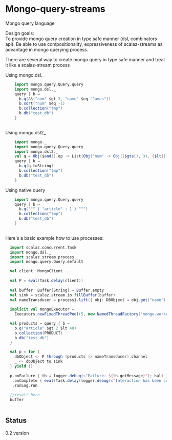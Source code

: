 Mongo-query-streams
===================

Mongo query language

Design goals:  
  To provide mongo query creation in type safe manner (dsl, combinators api).
  Be able to use compositionality, expressiveness of scalaz-streams as advantage in mongo querying process.

There are several way to create mongo query in type safe manner and treat it like a scalaz-stream process

Using mongo.dsl._
```scala
    import mongo.query.Query.query
    import mongo.dsl._
    query { b ⇒
      b.q(&&("num" $gt 3, "name" $eq "James"))
      b.sort("num" $eq -1)
      b.collection("tmp")
      b.db("test_db")
    }
    
```

Using mongo.dsl2_
```scala
    import mongo._
    import mongo.query.Query.query
    import mongo.dsl2._
    val q = Obj($and().op -> List(Obj("num" -> Obj(($gte(), 3), ($lt(), 10))), Obj("name" -> literal("Bauer"))))
    query { b ⇒
      b.q(q.toString)
      b.collection("tmp")
      b.db("test_db")
    }

```
Using native query

```scala
    import mongo.query.Query.query
    query { b ⇒
      b.q(""" { "article" : 1 } """)
      b.collection("tmp")
      b.db("test_db")
    }
    
```

Here's a basic example how to use processes:

```scala
  import scalaz.concurrent.Task
  import mongo.dsl._
  import scalaz.stream.process._
  import mongo.query.Query.default

  val client: MongoClient ...
  
  val P = eval(Task.delay(client))
  
  val buffer: Buffer[String] = Buffer.empty
  val sink = scalaz.stream.io.fillBuffer(buffer)
  val nameTransducer = process1.lift({ obj: DBObject ⇒ obj.get("name").toString })
  
  implicit val mongoExecutor = 
    Executors.newFixedThreadPool(5, new NamedThreadFactory("mongo-worker"))

  val products = query { b ⇒
    b.q("article" $gt 2 $lt 40)
    b.collection(PRODUCT)
    b.db("test_db")
  }

  val p = for {
    dbObject <- P through (products |> nameTransducer).channel
    _ <- dbObject to sink
  } yield ()
  
  p.onFailure { th ⇒ logger.debug(s"Failure: ${th.getMessage}"); halt }
   .onComplete { eval(Task.delay(logger.debug(s"Interaction has been completed"))) }
   .runLog.run
   
  //result here
  buffer
   
```

Status
------
0.2 version